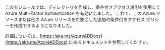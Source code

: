 このモジュールでは、ディレクトリを作成し、条件付きアクセス規則を使用して Azure Multi-Factor Authentication を有効にしました。 これで、この Azure リソースまたは他の Azure リソースを対象にした追加の条件付きアクセス ポリシーを作成できるようになりました。

詳細については、[https://aka.ms/AzureADDocs](https://aka.ms/AzureADDocs) にあるドキュメントを参照してください。
